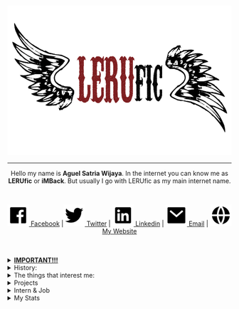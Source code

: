 <p align="center">
  <img src="https://raw.githubusercontent.com/LERUfic/LERUfic/master/assets/logo-min.png" alt="Hero image">
</p>
<hr>
<p align="center">Hello my name is <b>Aguel Satria Wijaya</b>. In the internet you can know me as <b>LERUfic</b> or <b>iMBack</b>.  But usually I go with LERUfic as my main internet name.</p>
<br />
<p align="center">
<a href="https://facebook.com/aguelsatria" alt="Facebook"><img src="https://raw.githubusercontent.com/LERUfic/LERUfic/master/assets/facebook-box-fill.svg"> Facebook</a>
  |<a href="https://twitter.com/aguelsatria98" alt="Twitter"><img src="https://raw.githubusercontent.com/LERUfic/LERUfic/master/assets/twitter-fill.svg"> Twitter</a> 
  | <a href="https://www.linkedin.com/in/aguelsatria/" alt="Linkedin"><img src="https://raw.githubusercontent.com/LERUfic/LERUfic/master/assets/linkedin-box-fill.svg"> Linkedin</a> 
  | <a href="mailto:aguelsw@gmail.com" alt="Email"><img src="https://raw.githubusercontent.com/LERUfic/LERUfic/master/assets/mail-fill.svg"> Email</a> 
  | <a href="https://aguelsatria.web.id" alt="My Website"><img src="https://raw.githubusercontent.com/LERUfic/LERUfic/master/assets/global-fill.svg">My Website</a> 
</p>
<br />
<br />
<details>
  <summary><b><u>IMPORTANT!!!</u></b></summary>
<p align="center">
    Every commit in this account is dedicated to Megumi Kato and Tomoya Aki from Saenai Heroine no Sodatekata. Because of them, now I have found a reason to stay alive in this world even for 1 second.
  <img src="https://raw.githubusercontent.com/LERUfic/LERUfic/master/assets/mpv-shot0043.jpg" alt="Together">
  <img src="https://raw.githubusercontent.com/LERUfic/LERUfic/master/assets/MegumiKato.jpg" alt="Goddess">  
</p>
</details>

<details>
    <summary>History:</summary>
<p align="center">
I like programming since 2nd grade junior high school where I made simple antivirus using md5 and password manager. Those programs I created using visual basic 6.0. Later my friend introduced me with garuda OS. It's one of the linux distro with built-in wine to run windows's programs. Then I learned using linux from some books because in my country that time the internet is so pricey. Installing ubuntu from CD and tried a lot of things. And in my high school I learned C, pascal, html-php and tried dual-booted my laptop with windows and ubuntu. In my last year of high school I am totally using linux as my main OS (linux mint) until my 3rd year of college before switching to macOS (UNIX for life).
</p>
</details>

<details>
  <summary>The things that interest me:</summary>
  <br />
  <ul>
    <li>Docker</li>
    <li>Kubernetes</li>
    <li>Virtual Machine</li>
    <li>Linux</li>
    <li>CI/CD</li>
    <li>DevOps</li>
  </ul>
</details>

<details>
  <summary>Projects</summary>
  <br />
  <ul>
    <li>Fullstack Developer of PPDB Surabaya 2018</li>
    <li>Fullstack Developer of EVote Pemilihan Rektor Institut Teknologi Sepuluh Nopember 2019</li>
    <li>Fullstack Developer of PPDB Surabaya 2019</li>
  </ul>
</details>

<details>
  <summary>Intern & Job</summary>
  <br />
  <ul>
    <li>Intern</li>
    <ul>
      <li>System Engineer Intern @ DPTSI Institut Teknologi Sepuluh Nopember</li>
    </ul>
    <li>Job</li>
    <ul>
      <li>Backend Engineer @ PT. Inosoft Trans Sistem</li>
    </ul>
  </ul>
</details>
<details>
  <summary>My Stats</summary>
<p>
  
![My github stats](https://github-readme-stats.vercel.app/api?username=LERUfic&show_icons=true&count_private=true&theme=flag-india)  
![ViewCount](https://views.whatilearened.today/views/github/LERUfic/LERUfic.svg)  
[![trophy](https://github-profile-trophy.vercel.app/?username=LERUfic&row=2&column=4&margin-w=15&margin-h=15)](https://github.com/ryo-ma/github-profile-trophy)

</p>
</details>

